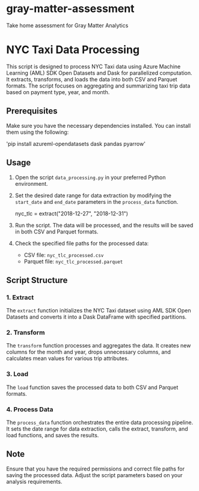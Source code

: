 # gray-matter-assessment
Take home assessment for Gray Matter Analytics


# NYC Taxi Data Processing

This script is designed to process NYC Taxi data using Azure Machine Learning (AML) SDK Open Datasets and Dask for parallelized computation. It extracts, transforms, and loads the data into both CSV and Parquet formats. The script focuses on aggregating and summarizing taxi trip data based on payment type, year, and month.

## Prerequisites

Make sure you have the necessary dependencies installed. You can install them using the following:

'pip install azureml-opendatasets dask pandas pyarrow'

## Usage

1. Open the script `data_processing.py` in your preferred Python environment.

2. Set the desired date range for data extraction by modifying the `start_date` and `end_date` parameters in the `process_data` function.

   nyc_tlc = extract("2018-12-27", "2018-12-31")

3. Run the script. The data will be processed, and the results will be saved in both CSV and Parquet formats.

4. Check the specified file paths for the processed data:

   - CSV file: `nyc_tlc_processed.csv`
   - Parquet file: `nyc_tlc_processed.parquet`

## Script Structure

### 1. Extract

The `extract` function initializes the NYC Taxi dataset using AML SDK Open Datasets and converts it into a Dask DataFrame with specified partitions.

### 2. Transform

The `transform` function processes and aggregates the data. It creates new columns for the month and year, drops unnecessary columns, and calculates mean values for various trip attributes.

### 3. Load

The `load` function saves the processed data to both CSV and Parquet formats.

### 4. Process Data

The `process_data` function orchestrates the entire data processing pipeline. It sets the date range for data extraction, calls the extract, transform, and load functions, and saves the results.

## Note

Ensure that you have the required permissions and correct file paths for saving the processed data. Adjust the script parameters based on your analysis requirements.
